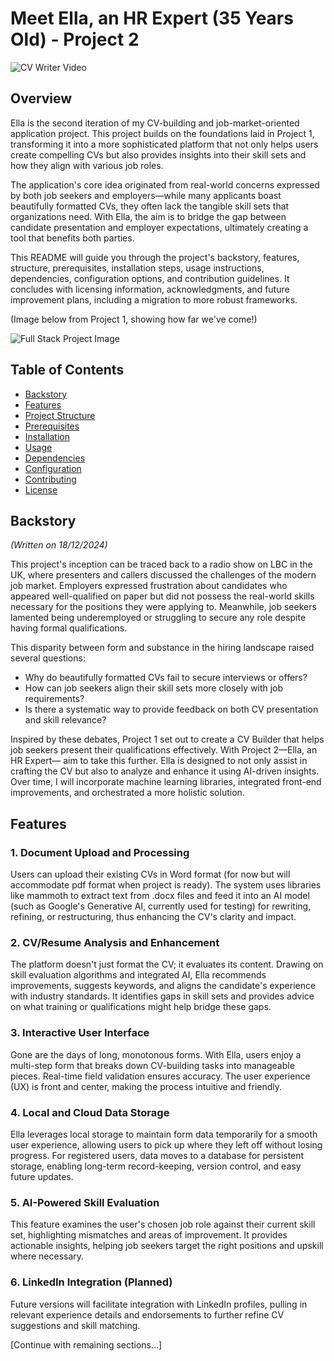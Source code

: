 # Meet Ella, an HR Expert (35 Years Old) - Project 2

![CV Writer Video](<cv writer-1.gif>)

## Overview

Ella is the second iteration of my CV-building and job-market-oriented application project. This project builds on the foundations laid in Project 1, transforming it into a more sophisticated platform that not only helps users create compelling CVs but also provides insights into their skill sets and how they align with various job roles.

The application's core idea originated from real-world concerns expressed by both job seekers and employers—while many applicants boast beautifully formatted CVs, they often lack the tangible skill sets that organizations need. With Ella, the aim is to bridge the gap between candidate presentation and employer expectations, ultimately creating a tool that benefits both parties.

This README will guide you through the project's backstory, features, structure, prerequisites, installation steps, usage instructions, dependencies, configuration options, and contribution guidelines. It concludes with licensing information, acknowledgments, and future improvement plans, including a migration to more robust frameworks.

(Image below from Project 1, showing how far we've come!)

<img src="/Project-1-HTML-CSS/md-images/fullstack.jpg" alt="Full Stack Project Image" />

## Table of Contents

- [Backstory](#backstory)
- [Features](#features)
- [Project Structure](#project-structure)
- [Prerequisites](#prerequisites)
- [Installation](#installation)
- [Usage](#usage)
- [Dependencies](#dependencies)
- [Configuration](#configuration)
- [Contributing](#contributing)
- [License](#license)

## Backstory

_(Written on 18/12/2024)_

This project's inception can be traced back to a radio show on LBC in the UK, where presenters and callers discussed the challenges of the modern job market. Employers expressed frustration about candidates who appeared well-qualified on paper but did not possess the real-world skills necessary for the positions they were applying to. Meanwhile, job seekers lamented being underemployed or struggling to secure any role despite having formal qualifications.

This disparity between form and substance in the hiring landscape raised several questions:

- Why do beautifully formatted CVs fail to secure interviews or offers?
- How can job seekers align their skill sets more closely with job requirements?
- Is there a systematic way to provide feedback on both CV presentation and skill relevance?

Inspired by these debates, Project 1 set out to create a CV Builder that helps job seekers present their qualifications effectively. With Project 2—Ella, an HR Expert— aim to take this further. Ella is designed to not only assist in crafting the CV but also to analyze and enhance it using AI-driven insights. Over time, I will incorporate machine learning libraries, integrated front-end improvements, and orchestrated a more holistic solution.

## Features

### 1. Document Upload and Processing

Users can upload their existing CVs in Word format (for now but will accommodate pdf format when project is ready). The system uses libraries like mammoth to extract text from .docx files and feed it into an AI model (such as Google's Generative AI, currently used for testing) for rewriting, refining, or restructuring, thus enhancing the CV's clarity and impact.

### 2. CV/Resume Analysis and Enhancement

The platform doesn't just format the CV; it evaluates its content. Drawing on skill evaluation algorithms and integrated AI, Ella recommends improvements, suggests keywords, and aligns the candidate's experience with industry standards. It identifies gaps in skill sets and provides advice on what training or qualifications might help bridge these gaps.

### 3. Interactive User Interface

Gone are the days of long, monotonous forms. With Ella, users enjoy a multi-step form that breaks down CV-building tasks into manageable pieces. Real-time field validation ensures accuracy. The user experience (UX) is front and center, making the process intuitive and friendly.

### 4. Local and Cloud Data Storage

Ella leverages local storage to maintain form data temporarily for a smooth user experience, allowing users to pick up where they left off without losing progress. For registered users, data moves to a database for persistent storage, enabling long-term record-keeping, version control, and easy future updates.

### 5. AI-Powered Skill Evaluation

This feature examines the user's chosen job role against their current skill set, highlighting mismatches and areas of improvement. It provides actionable insights, helping job seekers target the right positions and upskill where necessary.

### 6. LinkedIn Integration (Planned)

Future versions will facilitate integration with LinkedIn profiles, pulling in relevant experience details and endorsements to further refine CV suggestions and skill matching.

[Continue with remaining sections...]
